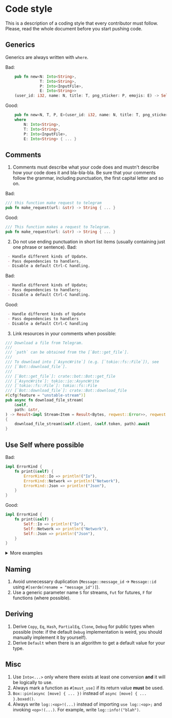 # Code style
This is a description of a coding style that every contributor must follow. Please, read the whole document before you start pushing code.

## Generics
Generics are always written with `where`.

Bad:

```rust
    pub fn new<N: Into<String>,
               T: Into<String>,
               P: Into<InputFile>,
               E: Into<String>>
    (user_id: i32, name: N, title: T, png_sticker: P, emojis: E) -> Self { ... }
```

Good:

```rust
    pub fn new<N, T, P, E>(user_id: i32, name: N, title: T, png_sticker: P, emojis: E) -> Self
    where
        N: Into<String>,
        T: Into<String>,
        P: Into<InputFile>,
        E: Into<String> { ... }
```

## Comments
 1. Comments must describe what your code does and mustn't describe how your code does it and bla-bla-bla. Be sure that your comments follow the grammar, including punctuation, the first capital letter and so on.

Bad:

```rust
/// this function make request to telegram
pub fn make_request(url: &str) -> String { ... }
```

Good:

```rust
/// This function makes a request to Telegram.
pub fn make_request(url: &str) -> String { ... }
```

 2. Do not use ending punctuation in short list items (usually containing just one phrase or sentence). Bad:

```md
 - Handle different kinds of Update.
 - Pass dependencies to handlers.
 - Disable a default Ctrl-C handling.
```

Bad:

```md
 - Handle different kinds of Update;
 - Pass dependencies to handlers;
 - Disable a default Ctrl-C handling.
```

Good:

```md
 - Handle different kinds of Update
 - Pass dependencies to handlers
 - Disable a default Ctrl-C handling
```

 3. Link resources in your comments when possible:

```rust
/// Download a file from Telegram.
///
/// `path` can be obtained from the [`Bot::get_file`].
///
/// To download into [`AsyncWrite`] (e.g. [`tokio::fs::File`]), see
/// [`Bot::download_file`].
///
/// [`Bot::get_file`]: crate::bot::Bot::get_file
/// [`AsyncWrite`]: tokio::io::AsyncWrite
/// [`tokio::fs::File`]: tokio::fs::File
/// [`Bot::download_file`]: crate::Bot::download_file
#[cfg(feature = "unstable-stream")]
pub async fn download_file_stream(
    &self,
    path: &str,
) -> Result<impl Stream<Item = Result<Bytes, reqwest::Error>>, reqwest::Error>
{
    download_file_stream(&self.client, &self.token, path).await
}
```

## Use Self where possible
Bad:

```rust
impl ErrorKind {
    fn print(&self) {
        ErrorKind::Io => println!("Io"),
        ErrorKind::Network => println!("Network"),
        ErrorKind::Json => println!("Json"),
    }
}
```

Good:
```rust
impl ErrorKind {
    fn print(&self) {
        Self::Io => println!("Io"),
        Self::Network => println!("Network"),
        Self::Json => println!("Json"),
    }
}
```

<details>
    <summary>More examples</summary>
    
Bad:
    
```rust
impl<'a> AnswerCallbackQuery<'a> {
    pub(crate) fn new<C>(bot: &'a Bot, callback_query_id: C) -> AnswerCallbackQuery<'a>
    where
C: Into<String>, { ... }
```

Good:
    
```rust
impl<'a> AnswerCallbackQuery<'a> {
    pub(crate) fn new<C>(bot: &'a Bot, callback_query_id: C) -> Self
    where
C: Into<String>, { ... }
```
</details>

## Naming
 1. Avoid unnecessary duplication (`Message::message_id` -> `Message::id` using `#[serde(rename = "message_id")]`).
 2. Use a generic parameter name `S` for streams, `Fut` for futures, `F` for functions (where possible).

## Deriving
 1. Derive `Copy`, `Eq`, `Hash`, `PartialEq`, `Clone`, `Debug` for public types when possible (note: if the default `Debug` implementation is weird, you should manually implement it by yourself).
 2. Derive `Default` when there is an algorithm to get a default value for your type.

## Misc
 1. Use `Into<...>` only where there exists at least one conversion **and** it will be logically to use.
 2. Always mark a function as `#[must_use]` if its return value **must** be used.
 3. `Box::pin(async [move] { ... })` instead of `async [move] { ... }.boxed()`.
 4. Always write `log::<op>!(...)` instead of importing `use log::<op>;` and invoking `<op>!(...)`. For example, write `log::info!("blah")`.
